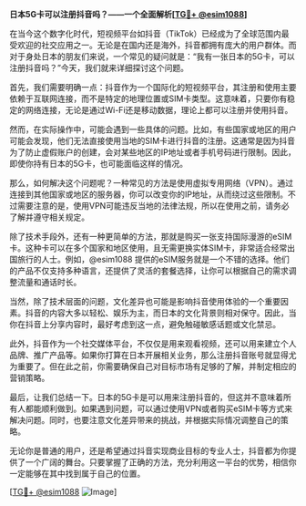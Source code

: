 **日本5G卡可以注册抖音吗？——一个全面解析[[TG💪+ @esim1088](https://t.me/s/esim1088)]**

在当今这个数字化时代，短视频平台如抖音（TikTok）已经成为了全球范围内最受欢迎的社交应用之一。无论是在国内还是海外，抖音都拥有庞大的用户群体。而对于身处日本的朋友们来说，一个常见的疑问就是：“我有一张日本的5G卡，可以注册抖音吗？”今天，我们就来详细探讨这个问题。

首先，我们需要明确一点：抖音作为一个国际化的短视频平台，其注册和使用主要依赖于互联网连接，而不是特定的地理位置或SIM卡类型。这意味着，只要你有稳定的网络连接，无论是通过Wi-Fi还是移动数据，理论上都可以注册并使用抖音。

然而，在实际操作中，可能会遇到一些具体的问题。比如，有些国家或地区的用户可能会发现，他们无法直接使用当地的SIM卡进行抖音的注册。这通常是因为抖音为了防止虚假账户的创建，会对某些地区的IP地址或者手机号码进行限制。因此，即使你持有日本的5G卡，也可能面临这样的情况。

那么，如何解决这个问题呢？一种常见的方法是使用虚拟专用网络（VPN）。通过连接到其他国家或地区的服务器，你可以改变你的IP地址，从而绕过这些限制。不过需要注意的是，使用VPN可能违反当地的法律法规，所以在使用之前，请务必了解并遵守相关规定。

除了技术手段外，还有一种更简单的方法，那就是购买一张支持国际漫游的eSIM卡。这种卡可以在多个国家和地区使用，且无需更换实体SIM卡，非常适合经常出国旅行的人士。例如，@esim1088 提供的eSIM服务就是一个不错的选择。他们的产品不仅支持多种语言，还提供了灵活的套餐选择，让你可以根据自己的需求调整流量和通话时长。

当然，除了技术层面的问题，文化差异也可能是影响抖音使用体验的一个重要因素。抖音的内容大多以轻松、娱乐为主，而日本的文化背景则相对保守。因此，当你在抖音上分享内容时，最好考虑到这一点，避免触碰敏感话题或文化禁忌。

此外，抖音作为一个社交媒体平台，不仅仅是用来观看视频，还可以用来建立个人品牌、推广产品等。如果你打算在日本开展相关业务，那么注册抖音账号就显得尤为重要了。但在此之前，你需要确保自己对目标市场有足够的了解，并制定相应的营销策略。

最后，让我们总结一下。日本的5G卡是可以用来注册抖音的，但这并不意味着所有人都能顺利做到。如果遇到问题，可以通过使用VPN或者购买eSIM卡等方式来解决问题。同时，也要注意文化差异带来的挑战，并根据实际情况调整自己的策略。

无论你是普通的用户，还是希望通过抖音实现商业目标的专业人士，抖音都为你提供了一个广阔的舞台。只要掌握了正确的方法，充分利用这一平台的优势，相信你一定能够在其中找到属于自己的位置。

[[TG💪+ @esim1088](https://t.me/s/esim1088) ![Image](https://i.postimg.cc/4NQfJmqS/Snipaste-2025-05-13-00-14-12.png)]